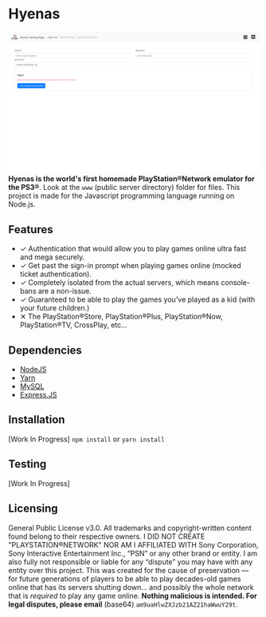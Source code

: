 # Hyenas

![Hyenas Screenshot](Screenshot.png?raw=true)
**Hyenas is the world's first homemade PlayStation®Network emulator for the PS3®**. Look at the `www` (public server directory) folder for files. This project is made for the Javascript programming language running on Node.js.

## Features

- ✓ Authentication that would allow you to play games online ultra fast and mega securely.
- ✓ Get past the sign-in prompt when playing games online (mocked ticket authentication).
- ✓ Completely isolated from the actual servers, which means console-bans are a non-issue.
- ✓ Guaranteed to be able to play the games you've played as a kid (with your future children.)
- ✕ The PlayStation®Store, PlayStation®Plus, PlayStation®Now, PlayStation®TV, CrossPlay, etc…

## Dependencies
* [NodeJS](https://nodejs.org)
* [Yarn](https://yarnpkg.com)
* [MySQL](https://www.mysql.com/downloads/)
* [Express.JS](https://www.npmjs.com/package/express)
## Installation
[Work In Progress]
`npm install` or `yarn install`

## Testing

[Work In Progress]

## Licensing

General Public License v3.0. All trademarks and copyright-written content found belong to their respective owners. I DID NOT CREATE "PLAYSTATION®NETWORK" NOR AM I AFFILIATED WITH Sony Corporation, Sony Interactive Entertainment Inc., “PSN” or any other brand or entity. I am also fully not responsible or liable for any “dispute” you may have with any entity over this project. This was created for the cause of preservation — for future generations of players to be able to play decades-old games online that has its servers shutting down… and possibly the whole network that is *required* to play any game online. **Nothing malicious is intended. For legal disputes, please email** (base64) `am9uaHlwZXJzb21AZ21haWwuY29t`.
